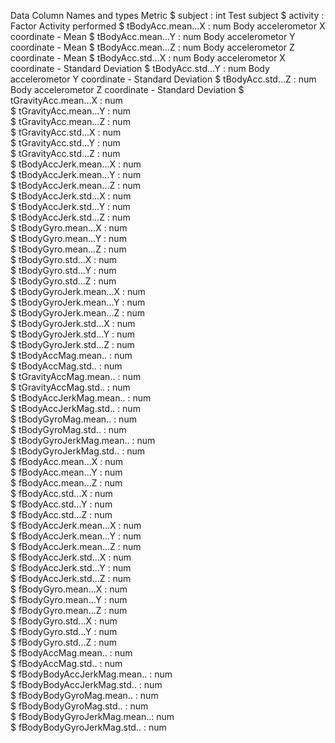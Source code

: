 Data Column Names and types	                                       Metric
 $ subject                    : int                          Test subject
 $ activity                   : Factor                       Activity performed
 $ tBodyAcc.mean...X          : num                          Body accelerometor X coordinate - Mean
 $ tBodyAcc.mean...Y          : num                          Body accelerometor Y coordinate - Mean
 $ tBodyAcc.mean...Z          : num  	                       Body accelerometor Z coordinate - Mean
 $ tBodyAcc.std...X           : num                          Body accelerometor X coordinate - Standard Deviation
 $ tBodyAcc.std...Y           : num                          Body accelerometor Y coordinate - Standard Deviation
 $ tBodyAcc.std...Z           : num  	                       Body accelerometor Z coordinate - Standard Deviation
 $ tGravityAcc.mean...X       : num  
 $ tGravityAcc.mean...Y       : num  
 $ tGravityAcc.mean...Z       : num  
 $ tGravityAcc.std...X        : num  
 $ tGravityAcc.std...Y        : num  
 $ tGravityAcc.std...Z        : num   
 $ tBodyAccJerk.mean...X      : num  
 $ tBodyAccJerk.mean...Y      : num  
 $ tBodyAccJerk.mean...Z      : num  
 $ tBodyAccJerk.std...X       : num  
 $ tBodyAccJerk.std...Y       : num  
 $ tBodyAccJerk.std...Z       : num  
 $ tBodyGyro.mean...X         : num  
 $ tBodyGyro.mean...Y         : num  
 $ tBodyGyro.mean...Z         : num  
 $ tBodyGyro.std...X          : num  
 $ tBodyGyro.std...Y          : num  
 $ tBodyGyro.std...Z          : num  
 $ tBodyGyroJerk.mean...X     : num  
 $ tBodyGyroJerk.mean...Y     : num  
 $ tBodyGyroJerk.mean...Z     : num  
 $ tBodyGyroJerk.std...X      : num  
 $ tBodyGyroJerk.std...Y      : num  
 $ tBodyGyroJerk.std...Z      : num  
 $ tBodyAccMag.mean..         : num  
 $ tBodyAccMag.std..          : num  
 $ tGravityAccMag.mean..      : num  
 $ tGravityAccMag.std..       : num  
 $ tBodyAccJerkMag.mean..     : num  
 $ tBodyAccJerkMag.std..      : num  
 $ tBodyGyroMag.mean..        : num  
 $ tBodyGyroMag.std..         : num  
 $ tBodyGyroJerkMag.mean..    : num  
 $ tBodyGyroJerkMag.std..     : num  
 $ fBodyAcc.mean...X          : num  
 $ fBodyAcc.mean...Y          : num  	
 $ fBodyAcc.mean...Z          : num  
 $ fBodyAcc.std...X           : num  
 $ fBodyAcc.std...Y           : num  	
 $ fBodyAcc.std...Z           : num  	
 $ fBodyAccJerk.mean...X      : num  
 $ fBodyAccJerk.mean...Y      : num  
 $ fBodyAccJerk.mean...Z      : num  
 $ fBodyAccJerk.std...X       : num  
 $ fBodyAccJerk.std...Y       : num  
 $ fBodyAccJerk.std...Z       : num  
 $ fBodyGyro.mean...X         : num  
 $ fBodyGyro.mean...Y         : num  
 $ fBodyGyro.mean...Z         : num  
 $ fBodyGyro.std...X          : num  
 $ fBodyGyro.std...Y          : num  
 $ fBodyGyro.std...Z          : num  
 $ fBodyAccMag.mean..         : num  
 $ fBodyAccMag.std..          : num  
 $ fBodyBodyAccJerkMag.mean.. : num  
 $ fBodyBodyAccJerkMag.std..  : num  
 $ fBodyBodyGyroMag.mean..    : num  
 $ fBodyBodyGyroMag.std..     : num  
 $ fBodyBodyGyroJerkMag.mean..: num  
 $ fBodyBodyGyroJerkMag.std.. : num  
